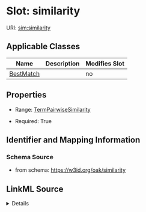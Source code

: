 # Slot: similarity

URI: [sim:similarity](https://w3id.org/linkml/similarity/similarity)



<!-- no inheritance hierarchy -->




## Applicable Classes

| Name | Description | Modifies Slot |
| --- | --- | --- |
[BestMatch](BestMatch.md) |  |  no  |







## Properties

* Range: [TermPairwiseSimilarity](TermPairwiseSimilarity.md)

* Required: True





## Identifier and Mapping Information







### Schema Source


* from schema: https://w3id.org/oak/similarity




## LinkML Source

<details>
```yaml
name: similarity
from_schema: https://w3id.org/oak/similarity
rank: 1000
alias: similarity
owner: BestMatch
domain_of:
- BestMatch
range: TermPairwiseSimilarity
required: true

```
</details>